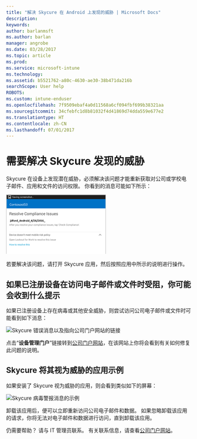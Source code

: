 ```yaml
---
title: "解决 Skycure 在 Android 上发现的威胁 | Microsoft Docs"
description: 
keywords: 
author: barlanmsft
ms.author: barlan
manager: angrobe
ms.date: 03/28/2017
ms.topic: article
ms.prod: 
ms.service: microsoft-intune
ms.technology: 
ms.assetid: b5521762-a80c-4630-ae30-38b471da216b
searchScope: User help
ROBOTS: 
ms.custom: intune-enduser
ms.openlocfilehash: 7f9509ebaf4a0d11568a6cf094fbf699b38321aa
ms.sourcegitcommit: 34cfebfc1d8b81032f4d41869d74dda559e677e2
ms.translationtype: HT
ms.contentlocale: zh-CN
ms.lasthandoff: 07/01/2017
---
```

# <a name="you-need-to-resolve-a-threat-found-by-skycure"></a>需要解决 Skycure 发现的威胁

Skycure 在设备上发现潜在威胁，必须解决该问题才能重新获取对公司或学校电子邮件、应用和文件的访问权限。 你看到的消息可能如下所示：

![Skycure 在设备上找到一个威胁](./media/lookout-threat-found-android.png)

若要解决该问题，请打开 Skycure 应用，然后按照应用中所示的说明进行操作。

## <a name="what-you-might-see-if-your-enrolled-device-is-blocked-from-accessing-email-or-files"></a>如果已注册设备在访问电子邮件或文件时受阻，你可能会收到什么提示

如果已注册设备上存在病毒或其他安全威胁，则尝试访问公司电子邮件或文件时可能看到如下消息：

![Skycure 错误消息以及指向公司门户网站的链接](./media/skycure-list-of-potential-issues-android.png)

点击“**设备管理门户**”链接转到[公司门户网站](http://portal.manage.microsoft.com)，在该网站上你将会看到有关如何修复此问题的说明。

## <a name="example-of-an-app-that-skycure-sees-as-a-threat"></a>Skycure 将其视为威胁的应用示例

如果安装了 Skycure 视为威胁的应用，则会看到类似如下的屏幕：

![Skycure 病毒警报消息的示例](./media/skycure-virus-alert-android.png)

卸载该应用后，便可以立即重新访问公司电子邮件和数据。 如果忽略卸载该应用的请求，你将无法对电子邮件和数据进行访问，直到卸载该应用。

仍需要帮助？ 请与 IT 管理员联系。 有关联系信息，请查看[公司门户网站](http://portal.manage.microsoft.com)。
